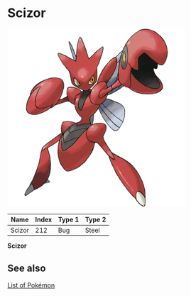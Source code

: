 # Scizor


![Scizor](images/212.png)

| **Name** | **Index** | **Type 1** | **Type 2** |
|----|----|----|----|
| Scizor | 212 | Bug | Steel  |

**Scizor** 

## See also

[List of Pokémon](../pokemon.md)
